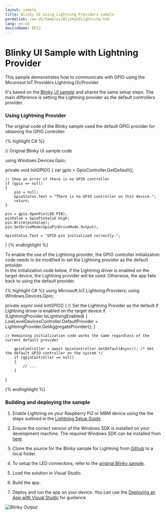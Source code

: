 ```yaml
---
layout: sample
title: Blinky UI using Lightning Providers sample
permalink: /en-US/Samples/BlinkyUILightning.htm
lang: en-US
deviceName: RPI2
---
```


# Blinky UI Sample with Lightning Provider



This sample demonstrates how to communicate with GPIO using the Micorosot.IoT.Providers.Lightning.I2cProvider

It's based on the [Blinky UI sample]({{site.baseurl}}/{{page.lang}}/Samples/Blinky.htm) and shares the same setup steps. The main difference is setting the Lightning provider as the default controllers provider.

### Using Lightning Provider

The original code of the Blinky sample used the default GPIO provider for obtaining the GPIO controller:

{% highlight C# %}

// Original Blinky UI sample code

using Windows.Devices.Gpio;

private void InitGPIO()
{
    var gpio = GpioController.GetDefault();

    // Show an error if there is no GPIO controller
    if (gpio == null)
    {
        pin = null;
        GpioStatus.Text = "There is no GPIO controller on this device.";
        return;
    }

    pin = gpio.OpenPin(LED_PIN);
    pinValue = GpioPinValue.High;
    pin.Write(pinValue);
    pin.SetDriveMode(GpioPinDriveMode.Output);

    GpioStatus.Text = "GPIO pin initialized correctly.";

}
{% endhighlight %}


To enable the use of the Lightning provider, the GPIO controller initialization code needs to be modified to set the Lightning provider as the default provider.<br/>
In the initialization code below, if the Lightning driver is enabled on the target device, the Lightning provider will be used. Otherwise, the app falls back to using the default provider.

{% highlight C# %}
using Microsoft.IoT.Lightning.Providers;
using Windows.Devices.Gpio;

private async void InitGPIO()
{
    // Set the Lightning Provider as the default if Lightning driver is enabled on the target device
    if (LightningProvider.IsLightningEnabled)
    {
        LowLevelDevicesController.DefaultProvider = LightningProvider.GetAggregateProvider();
    }

    // Remaining initialization code works the same regardless of the current default provider

        gpioController = await GpioController.GetDefaultAsync(); /* Get the default GPIO controller on the system */
        if (gpioController == null)
        {
            // ...
        }
}

{% endhighlight %}


### Building and deploying the sample

1. Enable Lightning on your Raspberry Pi2 or MBM device using the the steps outlined in the [Lightning Setup Guide]({{site.baseurl}}/{{page.lang}}/Docs/LightningSetup.htm).

1. Ensure the correct version of the Windows SDK is installed on your development machine. The required Windows SDK can be installed from [here](https://dev.windows.com/en-us/downloads/windows-10-developer-preview).

1. Clone the source for the Blinky sample for Lightning from [Github](https://github.com/ms-iot/BusProviders/tree/develop/Microsoft.IoT.Lightning.Providers) to a local folder.

1. To setup the LED connectons, refer to the [original Blinky sample]({{site.baseurl}}/{{page.lang}}/Samples/Blinky.htm).

1. Load the solution in Visual Studio.

1. Build the app.

1. Deploy and run the app on your device.  You can use the [Deploying an App with Visual Studio]({{site.baseurl}}/{{page.lang}}/Docs/AppDeployment.htm) for guidance.

![Blinky Output]({{site.baseurl}}/Resources/images/Lightning/BlinkyUI.png)
